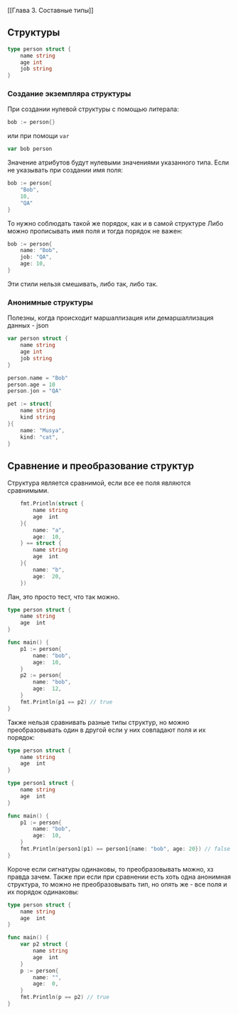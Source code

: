 [[Глава 3. Составные типы]]
## Структуры
```go
type person struct {
	name string
	age int
	job string
}
```
### Создание экземпляра структуры
При создании нулевой структуры с помощью литерала:
```go
bob := person{}
```
или при помощи `var`
```go
var bob person
```
Значение атрибутов будут нулевыми значениями указанного типа.
Если не указывать при создании имя поля:
```go
bob := person{
	"Bob",
	10,
	"QA"
}
```
То нужно соблюдать такой же порядок, как и в самой структуре
Либо можно прописывать имя поля и тогда порядок не важен:
```go
bob := person{
	name: "Bob",
	job: "QA",
	age: 10,
}
```
Эти стили нельзя смешивать, либо так, либо так.

### Анонимные структуры
Полезны, когда происходит маршаллизация или демаршаллизация данных - json
```go
var person struct {
	name string
	age int
	job string
}

person.name = "Bob"
person.age = 10
person.jon = "QA"

pet := struct{
	name string
	kind string
}{
	name: "Musya",
	kind: "cat",
}
```
## Сравнение и преобразование структур
Структура является сравнимой, если все ее поля являются сравнимыми.
```go
    fmt.Println(struct {
        name string
        age  int
    }{
        name: "a",
        age:  10,
    } == struct {
        name string
        age  int
    }{
        name: "b",
        age:  20,
    })
```
Лан, это просто тест, что так можно.
```go
type person struct {
    name string
    age  int
}

func main() {
    p1 := person{
        name: "bob",
        age:  10,
    }
    p2 := person{
        name: "bob",
        age:  12,
    }
    fmt.Println(p1 == p2) // true
}
```
Также нельзя сравнивать разные типы структур, но можно преобразовывать один в другой если у них совпадают поля и их порядок:
```go
type person struct {
    name string
    age  int
}

type person1 struct {
    name string
    age  int
}

func main() {
    p1 := person{
        name: "bob",
        age:  10,
    }
    fmt.Println(person1(p1) == person1{name: "bob", age: 20}) // false
}
```
Короче если сигнатуры одинаковы, то преобразовывать можно, хз правда зачем.
Также при если при сравнении есть хоть одна анонимная структура, то можно не преобразовывать тип, но опять же - все поля и их порядок одинаковы:
```go
type person struct {
    name string
    age  int
}

func main() {
    var p2 struct {
        name string
        age  int
    }
    p := person{
        name: "",
        age:  0,
    }
    fmt.Println(p == p2) // true
}
```